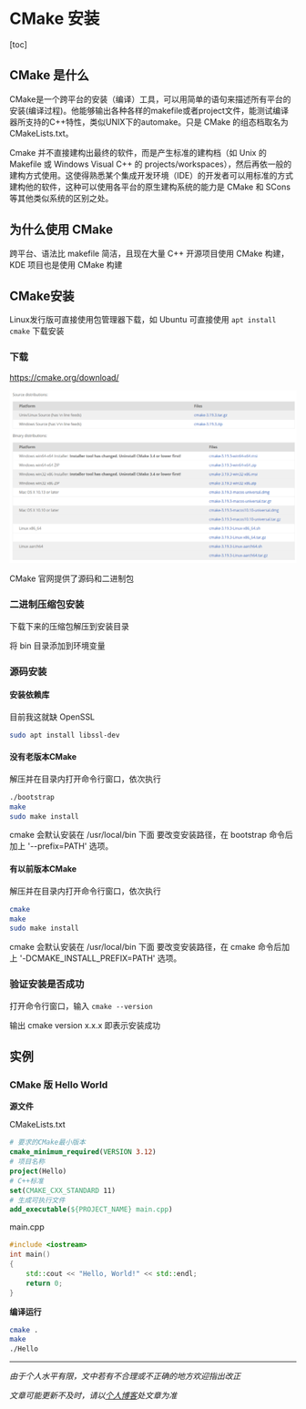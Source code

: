 # CMake 安装

[toc]

## CMake 是什么

CMake是一个跨平台的安装（编译）工具，可以用简单的语句来描述所有平台的安装(编译过程)。他能够输出各种各样的makefile或者project文件，能测试编译器所支持的C++特性，类似UNIX下的automake。只是 CMake 的组态档取名为 CMakeLists.txt。

Cmake 并不直接建构出最终的软件，而是产生标准的建构档（如 Unix 的 Makefile 或 Windows Visual C++ 的 projects/workspaces），然后再依一般的建构方式使用。这使得熟悉某个集成开发环境（IDE）的开发者可以用标准的方式建构他的软件，这种可以使用各平台的原生建构系统的能力是 CMake 和 SCons 等其他类似系统的区别之处。



## 为什么使用 CMake

跨平台、语法比 makefile 简洁，且现在大量 C++ 开源项目使用 CMake 构建，KDE 项目也是使用 CMake 构建



## CMake安装

Linux发行版可直接使用包管理器下载，如 Ubuntu 可直接使用 `apt install cmake` 下载安装



### 下载

<https://cmake.org/download/>

![CMake下载页面](img/001/01.png)

CMake 官网提供了源码和二进制包



### 二进制压缩包安装

下载下来的压缩包解压到安装目录

将 bin 目录添加到环境变量



### 源码安装

#### 安装依赖库

目前我这就缺 OpenSSL

```bash
sudo apt install libssl-dev
```

#### 没有老版本CMake

解压并在目录内打开命令行窗口，依次执行

```bash
./bootstrap
make
sudo make install
```

cmake 会默认安装在 /usr/local/bin 下面
要改变安装路径，在 bootstrap 命令后加上 '--prefix=PATH' 选项。

#### 有以前版本CMake

解压并在目录内打开命令行窗口，依次执行

```bash
cmake 
make
sudo make install
```

cmake 会默认安装在 /usr/local/bin 下面
要改变安装路径，在 cmake 命令后加上 '-DCMAKE_INSTALL_PREFIX=PATH' 选项。

### 验证安装是否成功

打开命令行窗口，输入 `cmake --version`

输出 cmake version x.x.x 即表示安装成功



## 实例

### CMake 版 Hello World

**源文件**

CMakeLists.txt

```cmake
# 要求的CMake最小版本
cmake_minimum_required(VERSION 3.12)
# 项目名称
project(Hello)
# C++标准
set(CMAKE_CXX_STANDARD 11)
# 生成可执行文件
add_executable(${PROJECT_NAME} main.cpp)
```

main.cpp

```cpp
#include <iostream>
int main()
{
    std::cout << "Hello, World!" << std::endl;
    return 0;
}
```

**编译运行**

```bash
cmake .
make
./Hello
```






***
*由于个人水平有限，文中若有不合理或不正确的地方欢迎指出改正*

*文章可能更新不及时，请以[个人博客](https://zcteo.top/)处文章为准*

